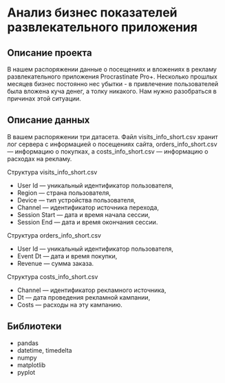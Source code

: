 # Анализ бизнес показателей развлекательного приложения
 
## Описание проекта
 В нашем распоряжении данные о посещениях и вложениях в рекламу  развлекательного приложения Procrastinate Pro+. Несколько прошлых месяцев бизнес постоянно нес убытки - в привлечение пользователей была вложена куча денег, а толку никакого. Нам нужно разобраться в причинах этой ситуации.
 
## Описание данных
 В вашем распоряжении три датасета. Файл visits_info_short.csv хранит лог сервера с информацией о посещениях сайта, orders_info_short.csv — информацию о покупках, а costs_info_short.csv — информацию о расходах на рекламу.

Структура visits_info_short.csv
* User Id — уникальный идентификатор пользователя,
* Region — страна пользователя,
* Device — тип устройства пользователя,
* Channel — идентификатор источника перехода,
* Session Start — дата и время начала сессии,
* Session End — дата и время окончания сессии.

Структура orders_info_short.csv
* User Id — уникальный идентификатор пользователя,
* Event Dt — дата и время покупки,
* Revenue — сумма заказа.

Структура costs_info_short.csv
* Channel — идентификатор рекламного источника,
* Dt — дата проведения рекламной кампании,
* Costs — расходы на эту кампанию.

## Библиотеки
* pandas 
* datetime, timedelta
* numpy 
* matplotlib 
* pyplot 
